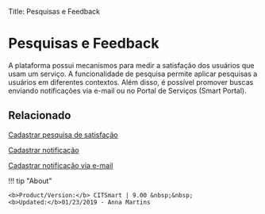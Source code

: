 Title: Pesquisas e Feedback

# Pesquisas e Feedback

A plataforma possui mecanismos para medir a satisfação dos usuários que usam um serviço. A funcionalidade de pesquisa permite aplicar pesquisas a usuários em diferentes contextos. Além disso, é possível promover buscas enviando notificações via e-mail ou no Portal de Serviços (Smart Portal).

## Relacionado

[Cadastrar pesquisa de satisfação][1]

[Cadastrar notificação][2]

[Cadastrar notificação via e-mail][3]


!!! tip "About"

    <b>Product/Version:</b> CITSmart | 9.00 &nbsp;&nbsp;
    <b>Updated:</b>01/23/2019 - Anna Martins



[1]:/pt-br/citsmart-platform-9/processes/portfolio-and-catalog/configuration/register-satisfaction-survey.html
[2]:/pt-br/citsmart-platform-9/additional-features/communication-and-notification/notification/use/notification.html
[3]:/pt-br/citsmart-platform-9/additional-features/communication-and-notification/email/register-email-notification.html
